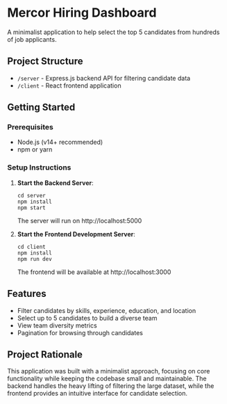# Mercor Hiring Dashboard

A minimalist application to help select the top 5 candidates from hundreds of job applicants.

## Project Structure

- `/server` - Express.js backend API for filtering candidate data
- `/client` - React frontend application

## Getting Started

### Prerequisites

- Node.js (v14+ recommended)
- npm or yarn

### Setup Instructions

1. **Start the Backend Server**:
   ```
   cd server
   npm install
   npm start
   ```
   The server will run on http://localhost:5000

2. **Start the Frontend Development Server**:
   ```
   cd client
   npm install
   npm run dev
   ```
   The frontend will be available at http://localhost:3000

## Features

- Filter candidates by skills, experience, education, and location
- Select up to 5 candidates to build a diverse team
- View team diversity metrics
- Pagination for browsing through candidates

## Project Rationale

This application was built with a minimalist approach, focusing on core functionality while keeping the codebase small and maintainable. The backend handles the heavy lifting of filtering the large dataset, while the frontend provides an intuitive interface for candidate selection.
